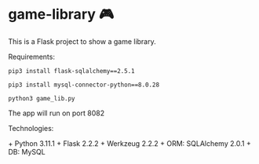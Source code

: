 # game-library 🎮

This is a Flask project to show a game library.

Requirements:

```pip3 install flask-sqlalchemy==2.5.1```

```pip3 install mysql-connector-python==8.0.28```

```python3 game_lib.py```

The app will run on port 8082

Technologies:

<div>
+ Python 3.11.1
+ Flask 2.2.2
+ Werkzeug 2.2.2
+ ORM: SQLAlchemy 2.0.1
+ DB: MySQL
</div>

